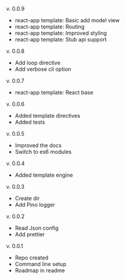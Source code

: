 v. 0.0.9

- react-app template: Basic add model view
- react-app template: Routing
- react-app template: Improved styling
- react-app template: Stub api support

v. 0.0.8

- Add loop directive
- Add verbose cli option

v. 0.0.7

- react-app template: React base

v. 0.0.6

- Added template directives
- Added tests

v. 0.0.5

- Improved the docs
- Switch to es6 modules

v. 0.0.4

- Added template engine

v. 0.0.3

- Create dir
- Add Pino logger

v. 0.0.2

- Read Json config
- Add prettier

v. 0.0.1

- Repo created
- Command line setup
- Roadmap in readme
